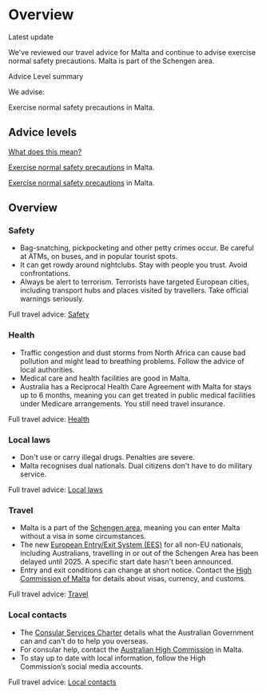 # Overview

Latest update

We've reviewed our travel advice for Malta and continue to advise exercise normal safety precautions. Malta is part of the Schengen area.

Advice Level summary

We advise:

Exercise normal safety precautions in Malta.

## Advice levels

[What does this mean?](/before-you-go/travel-advice-explained/)

[Exercise normal safety precautions](https://www.smartraveller.gov.au/consular-services/travel-advice-explained#level1) in Malta.

[Exercise normal safety precautions](https://www.smartraveller.gov.au/consular-services/travel-advice-explained#level1) in Malta.

## Overview

### Safety

* Bag-snatching, pickpocketing and other petty crimes occur. Be careful at ATMs, on buses, and in popular tourist spots.
* It can get rowdy around nightclubs. Stay with people you trust. Avoid confrontations.
* Always be alert to terrorism. Terrorists have targeted European cities, including transport hubs and places visited by travellers. Take official warnings seriously.

Full travel advice: [Safety](#safety)

### Health

* Traffic congestion and dust storms from North Africa can cause bad pollution and might lead to breathing problems. Follow the advice of local authorities.
* Medical care and health facilities are good in Malta.
* Australia has a Reciprocal Health Care Agreement with Malta for stays up to 6 months, meaning you can get treated in public medical facilities under Medicare arrangements. You still need travel insurance.

Full travel advice: [Health](#health)

### Local laws

* Don't use or carry illegal drugs. Penalties are severe.
* Malta recognises dual nationals. Dual citizens don't have to do military service.

Full travel advice: [Local laws](#local-laws)

### Travel

* Malta is a part of the [Schengen area](https://www.smartraveller.gov.au/before-you-go/the-basics/schengen), meaning you can enter Malta without a visa in some circumstances.
* The new [European Entry/Exit System (EES)](https://travel-europe.europa.eu/ees_en) for all non-EU nationals, including Australians, travelling in or out of the Schengen Area has been delayed until 2025. A specific start date hasn't been announced.
* Entry and exit conditions can change at short notice. Contact the [High Commission of Malta](https://protocol.dfat.gov.au/Public/Missions/124) for details about visas, currency, and customs.

Full travel advice: [Travel](#travel)

### Local contacts

* The [Consular Services Charter](/consular-services/consular-services-charter "Consular Services Charter") details what the Australian Government can and can't do to help you overseas.
* For consular help, contact the [Australian High Commission](https://malta.highcommission.gov.au) in Malta.
* To stay up to date with local information, follow the High Commission’s social media accounts.

Full travel advice: [Local contacts](#local-contacts)